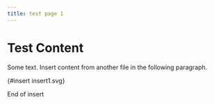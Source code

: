 ```yaml
---
title: test page 1
---
```


# Test Content

Some text. Insert content from another file in the following paragraph.

{#insert insert1.svg}

End of insert